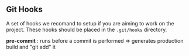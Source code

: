 ## Git Hooks

A set of hooks we recomand to setup if you are aiming to work on the project.
These hooks should be placed in the ```.git/hooks``` directory.

**pre-commit** : runs before a commit is performed => generates production build and "git add" it
